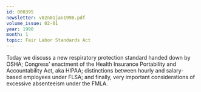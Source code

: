 ```yaml
---
id: 000395
newsletter: v02n01jan1998.pdf
volume_issue: 02-01
year: 1998
month: 1
topic: Fair Labor Standards Act
---
```


Today we discuss a new respiratory protection standard handed down by OSHA; Congress’ enactment of the Health Insurance Portability and Accountability Act, aka HIPAA; distinctions between hourly and salary-based employees under FLSA; and finally, very important considerations of excessive absenteeism under the FMLA.